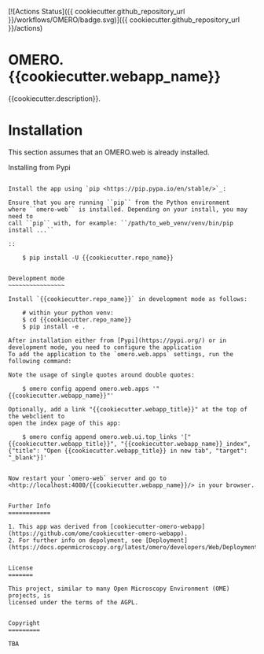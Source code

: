 
[![Actions Status]({{ cookiecutter.github_repository_url }}/workflows/OMERO/badge.svg)]({{ cookiecutter.github_repository_url }}/actions)


OMERO.{{cookiecutter.webapp_name}}
==================================

{{cookiecutter.description}}.

Installation
============

This section assumes that an OMERO.web is already installed.

Installing from Pypi
~~~~~~~~~~~~~~~~~~~~

Install the app using `pip <https://pip.pypa.io/en/stable/>`_:

Ensure that you are running ``pip`` from the Python environment
where ``omero-web`` is installed. Depending on your install, you may need to
call ``pip`` with, for example: ``/path/to_web_venv/venv/bin/pip install ...``

::

    $ pip install -U {{cookiecutter.repo_name}}


Development mode
~~~~~~~~~~~~~~~~

Install `{{cookiecutter.repo_name}}` in development mode as follows:

    # within your python venv:
    $ cd {{cookiecutter.repo_name}}
    $ pip install -e .

After installation either from [Pypi](https://pypi.org/) or in development mode, you need to configure the application
To add the application to the `omero.web.apps` settings, run the following command:

Note the usage of single quotes around double quotes:

    $ omero config append omero.web.apps '"{{cookiecutter.webapp_name}}"'

Optionally, add a link "{{cookiecutter.webapp_title}}" at the top of the webclient to
open the index page of this app:

    $ omero config append omero.web.ui.top_links '["{{cookiecutter.webapp_title}}", "{{cookiecutter.webapp_name}}_index", {"title": "Open {{cookiecutter.webapp_title}} in new tab", "target": "_blank"}]'


Now restart your `omero-web` server and go to
<http://localhost:4080/{{cookiecutter.webapp_name}}/> in your browser.


Further Info
============

1. This app was derived from [cookiecutter-omero-webapp](https://github.com/ome/cookiecutter-omero-webapp).
2. For further info on depolyment, see [Deployment](https://docs.openmicroscopy.org/latest/omero/developers/Web/Deployment.html)


License
=======

This project, similar to many Open Microscopy Environment (OME) projects, is
licensed under the terms of the AGPL.


Copyright
=========

TBA

